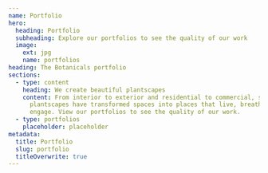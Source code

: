 ```yaml
---
name: Portfolio
hero:
  heading: Portfolio
  subheading: Explore our portfolios to see the quality of our work
  image:
    ext: jpg
    name: portfolios
heading: The Botanicals portfolio
sections:
  - type: content
    heading: We create beautiful plantscapes
    content: From interior to exterior and residential to commercial, see how our
      plantscapes have transformed spaces into places that live, breathe, and
      engage. View our portfolios to see the quality of our work.
  - type: portfolios
    placeholder: placeholder
metadata:
  title: Portfolio
  slug: portfolio
  titleOverwrite: true
---
```

